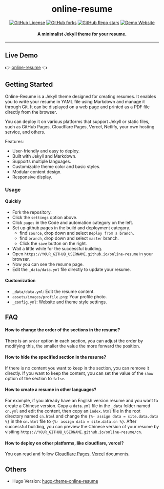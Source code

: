 <h1 align="center">online-resume</h1>

<p align="center">
  <a href="https://github.com/tarrex/online-resume/blob/master/LICENSE"><img src="https://img.shields.io/github/license/tarrex/online-resume?style=flat-square" alt="GitHub License"></a>
  <a href="https://github.com/tarrex/online-resume/forks"><img src="https://img.shields.io/github/forks/tarrex/online-resume?style=flat-square" alt="GitHub forks"></a>
  <a href="https://github.com/tarrex/online-resume/stargazers"><img src="https://img.shields.io/github/stars/tarrex/online-resume?style=flat-square" alt="GitHub Repo stars"></a>
  <a href="https://tarrex.github.io/online-resume"><img src="https://img.shields.io/website?down_color=red&down_message=down&style=flat-square&up_color=green&up_message=up&url=https%3A%2F%2Ftarrex.github.io%2Fonline-resume" alt="Demo Website"></a>
</p>

<h4 align="center">A minimalist Jekyll theme for your resume.</h4>

---

## Live Demo

:point_right: [online-resume][Demo] :point_left:

## Getting Started

Online-Resume is a Jekyll theme designed for creating resumes. It enables you to write your resume in YAML file using Markdown and manage it through Git. It can be displayed on a web page and printed as a PDF file directly from the browser.

You can deploy it on various platforms that support Jekyll or static files, such as GitHub Pages, Cloudflare Pages, Vercel, Netlify, your own hosting service, and others.

Features:

- User-friendly and easy to deploy.
- Built with Jekyll and Markdown.
- Supports multiple languages.
- Customizable theme color and basic styles.
- Modular content design.
- Responsive display.

### Usage

#### Quickly

- Fork the repository.
- Click the `settings` option above.
- Click `pages` in the Code and automation category on the left.
- Set up github pages in the build and deployment category.
  - find `source`, drop down and select `Deploy from a branch`.
  - find `branch`, drop down and select `master` branch.
  - Click the `save` button on the right.
- Wait a little while for the successful building.
- Open `https://YOUR_GITHUB_USERNAME.github.io/online-resume` in your browser.
- Now you can see the resume page.
- Edit the `_data/data.yml` file directly to update your resume.

#### Customization

- `_data/data.yml`: Edit the resume content.
- `assets/images/profile.png`: Your profile photo.
- `_config.yml`: Website and theme style settings.

## FAQ

#### How to change the order of the sections in the resume?

There is an `order` option in each section, you can adjust the order by modifying this, the smaller the value the more forward the position.

#### How to hide the specified section in the resume?

If there is no content you want to keep in the section, you can remove it directly. If you want to keep the content, you can set the value of the `show` option of the section to `false`.

#### How to create a resume in other languages?

For example, if you already have an English version resume and you want to create a Chinese version. Copy a `data.yml` file in the `_data` folder named `cn.yml` and edit the content, then copy an `index.html` file in the root directory named `cn.html` and change the `{%- assign data = site.data.data %}` in the `cn.html` file to `{%- assign data = site.data.cn %}`. After successful building, you can preview the Chinese version of your resume by visiting `https://YOUR_GITHUB_USERNAME.github.io/online-resume/cn`.

#### How to deploy on other platforms, like cloudflare, vercel?

You can read and follow [Cloudflare Pages][Cloudflare Pages], [Vercel][Vercel] documents.

## Others

- Hugo Version: [hugo-theme-online-resume][Other Version]


[Demo]: https://medardm.github.io/online-resume
[Cloudflare Pages]: https://developers.cloudflare.com/pages/framework-guides/deploy-a-jekyll-site/
[Vercel]: https://vercel.com/guides/deploying-jekyll-with-vercel
[Other Version]: https://github.com/tarrex/hugo-theme-online-resume
